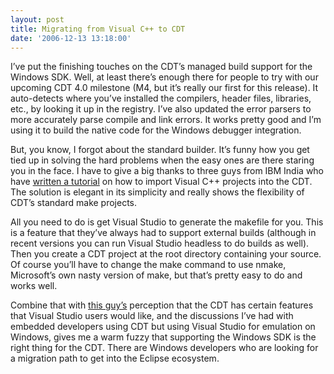 ```yaml
---
layout: post
title: Migrating from Visual C++ to CDT
date: '2006-12-13 13:18:00'
---
```



I’ve put the finishing touches on the CDT’s managed build support for the Windows SDK. Well, at least there’s enough there for people to try with our upcoming CDT 4.0 milestone (M4, but it’s really our first for this release). It auto-detects where you’ve installed the compilers, header files, libraries, etc., by looking it up in the registry. I’ve also updated the error parsers to more accurately parse compile and link errors. It works pretty good and I’m using it to build the native code for the Windows debugger integration.

But, you know, I forgot about the standard builder. It’s funny how you get tied up in solving the hard problems when the easy ones are there staring you in the face. I have to give a big thanks to three guys from IBM India who have [written a tutorial](http://www-128.ibm.com/developerworks/library/os-ecl-vscdt/index.html) on how to import Visual C++ projects into the CDT. The solution is elegant in its simplicity and really shows the flexibility of CDT’s standard make projects.

All you need to do is get Visual Studio to generate the makefile for you. This is a feature that they’ve always had to support external builds (although in recent versions you can run Visual Studio headless to do builds as well). Then you create a CDT project at the root directory containing your source. Of course you’ll have to change the make command to use nmake, Microsoft’s own nasty version of make, but that’s pretty easy to do and works well.

Combine that with [this guy’s](http://clintonforbes.blogspot.com/2006/12/100-features-microsoft-should-steal.html) perception that the CDT has certain features that Visual Studio users would like, and the discussions I’ve had with embedded developers using CDT but using Visual Studio for emulation on Windows, gives me a warm fuzzy that supporting the Windows SDK is the right thing for the CDT. There are Windows developers who are looking for a migration path to get into the Eclipse ecosystem.


